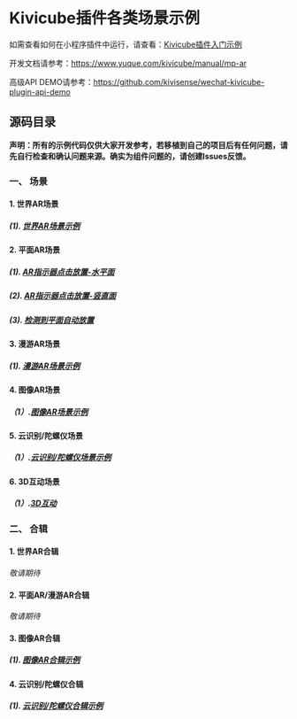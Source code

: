 # Kivicube插件各类场景示例

如需查看如何在小程序插件中运行，请查看：[Kivicube插件入门示例](./quick-start.md)

开发文档请参考：https://www.yuque.com/kivicube/manual/mp-ar

高级API DEMO请参考：https://github.com/kivisense/wechat-kivicube-plugin-api-demo

## 源码目录

**声明：所有的示例代码仅供大家开发参考，若移植到自己的项目后有任何问题，请先自行检查和确认问题来源。确实为组件问题的，请创建Issues反馈。**

### 一、 场景

#### 1. 世界AR场景

##### (1). [世界AR场景示例](./pages/scene/world/)

#### 2. 平面AR场景

##### (1). [AR指示器点击放置-水平面](./pages/scene/plane/horizontal/)

##### (2). [AR指示器点击放置-竖直面](./pages/scene/plane/vertical/)

##### (3). [检测到平面自动放置](./pages/scene/plane/auto-place/)

#### 3. 漫游AR场景

##### (1). [漫游AR场景示例](./pages/scene/roam/)

#### 4. 图像AR场景

##### （1）.[图像AR场景示例](./pages/scene/image-ar/)

#### 5. 云识别/陀螺仪场景

##### （1）.[云识别/陀螺仪场景示例](./pages/scene/cloudar/)

#### 6. 3D互动场景

##### （1）.[3D互动](./pages/scene/index/)

### 二、 合辑

#### 1. 世界AR合辑

*敬请期待*

#### 2. 平面AR/漫游AR合辑

*敬请期待*

#### 3. 图像AR合辑

##### (1). [图像AR合辑示例](./pages/collection/image-ar/)


#### 4. 云识别/陀螺仪合辑

##### (1). [云识别/陀螺仪合辑示例](./pages/collection/cloudar/)



